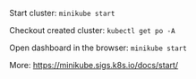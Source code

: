 
Start cluster: `minikube start`

Checkout created cluster: `kubectl get po -A`

Open dashboard in the browser: `minikube start`


More: https://minikube.sigs.k8s.io/docs/start/
